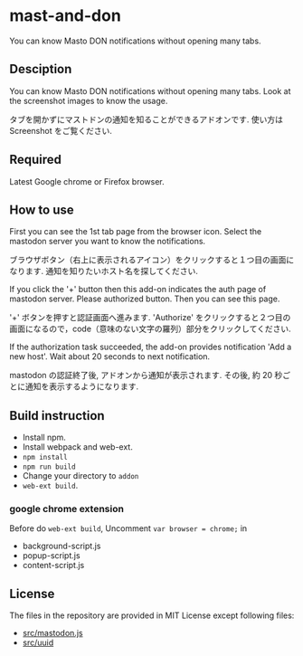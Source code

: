 # mast-and-don
You can know Masto DON notifications without opening many tabs.

## Desciption
You can know Masto DON notifications without opening many tabs. Look at the screenshot images to know the usage.

タブを開かずにマストドンの通知を知ることができるアドオンです. 使い方は Screenshot をご覧ください.

## Required
Latest Google chrome or Firefox browser.

## How to use
First you can see the 1st tab page from the browser icon. Select the mastodon server you want to know the notifications.

ブラウザボタン（右上に表示されるアイコン）をクリックすると１つ目の画面になります. 通知を知りたいホスト名を探してください.

If you click the '+' button then this add-on indicates the auth page of mastodon server. Please authorized button. Then you can see this page.

'+' ボタンを押すと認証画面へ進みます. 'Authorize' をクリックすると２つ目の画面になるので，code（意味のない文字の羅列）部分をクリックしてください.

If the authorization task succeeded, the add-on provides notification 'Add a new host'. Wait about 20 seconds to next notification.

mastodon の認証終了後, アドオンから通知が表示されます. その後, 約 20 秒ごとに通知を表示するようになります.

## Build instruction

- Install npm.
- Install webpack and web-ext.
- `npm install`
- `npm run build`
- Change your directory to `addon`
- `web-ext build`.

### google chrome extension

Before do `web-ext build`, Uncomment `var browser = chrome;` in

- background-script.js
- popup-script.js
- content-script.js

## License
The files in the repository are provided in MIT License except following files:

- [src/mastodon.js](https://github.com/Kirschn/mastodon.js)
- [src/uuid](https://github.com/kelektiv/node-uuid)

